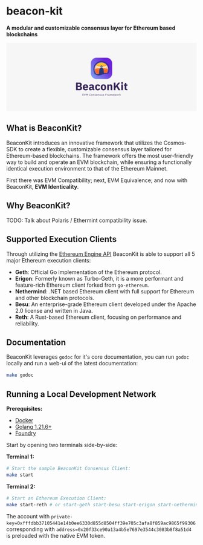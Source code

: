 # beacon-kit 

<!-- [![CI status](https://github.com/itsdevbear/bolaris/workflows/ci/badge.svg)][gh-ci] -->
<!-- [![cargo-deny status](https://github.com/paradigmxyz/reth/workflows/deny/badge.svg)][gh-deny]
[![Codecov](https://img.shields.io/codecov/c/github/paradigmxyz/reth?token=c24SDcMImE)][codecov] -->
<!-- [![Telegram Chat][tg-badge]][tg-url] -->

**A modular and customizable consensus layer for Ethereum based blockchains**

![](.github/assets/banner.png)


## What is BeaconKit?

BeaconKit introduces an innovative framework that utilizes the Cosmos-SDK to create a flexible, customizable consensus layer tailored for Ethereum-based blockchains. The framework offers the most user-friendly way to build and operate an EVM blockchain, while ensuring a functionally identical execution environment to that of the Ethereum Mainnet.

First there was EVM Compatibility; next, EVM Equivalence; and now with BeaconKit, **EVM Identicality**.

## Why BeaconKit? 

TODO: Talk about Polaris / Ethermint compatibility issue.

## Supported Execution Clients

Through utilizing the [Ethereum Engine API](https://github.com/ethereum/execution-apis/blob/main/src/engine) BeaconKit is able to support all 5 major Ethereum execution clients:

- **Geth**: Official Go implementation of the Ethereum protocol.
- **Erigon**: Formerly known as Turbo-Geth, it is a more performant and feature-rich Ethereum client forked from `go-ethereum`.
- **Nethermind**: .NET based Ethereum client with full support for Ethereum and other blockchain protocols.
- **Besu**: An enterprise-grade Ethereum client developed under the Apache 2.0 license and written in Java.
- **Reth**: A Rust-based Ethereum client, focusing on performance and reliability.

## Documentation
BeaconKit leverages `godoc` for it's core documentation, you can run `godoc` locally and run a web-ui of the 
latest documentation:

```bash
make godoc 
```

## Running a Local Development Network

**Prerequisites:**
- [Docker](https://docs.docker.com/engine/install/)
- [Golang 1.21.6+](https://go.dev/doc/install)
- [Foundry](https://book.getfoundry.sh/getting-started/installation)

Start by opening two terminals side-by-side:

**Terminal 1:**
```bash
# Start the sample BeaconKit Consensus Client:
make start
```

**Terminal 2:**
```bash
# Start an Ethereum Execution Client:
make start-reth # or start-geth start-besu start-erigon start-nethermind
```

The account with `private-key=0xfffdbb37105441e14b0ee6330d855d8504ff39e705c3afa8f859ac9865f99306` corresponding 
with `address=0x20f33ce90a13a4b5e7697e3544c3083b8f8a51d4` is preloaded with the native EVM token.